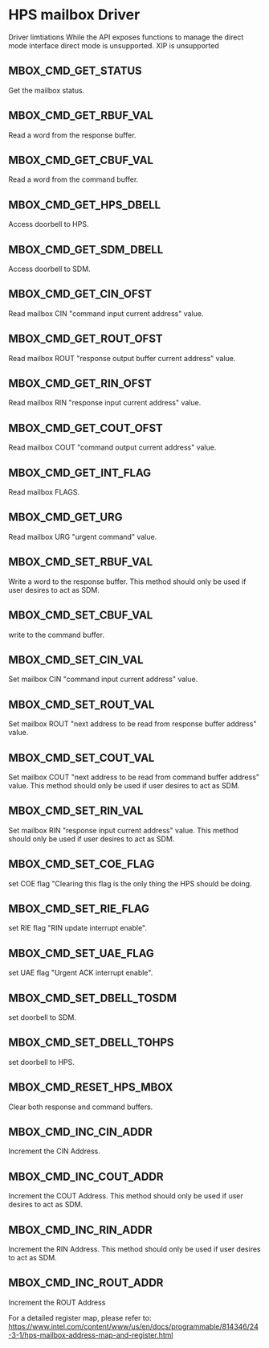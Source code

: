# HPS mailbox Driver

Driver limtiations
While the API exposes functions to manage the direct mode interface direct mode is unsupported.
XIP is unsupported

## MBOX_CMD_GET_STATUS
Get the mailbox status.

## MBOX_CMD_GET_RBUF_VAL
Read a word from the response buffer.

## MBOX_CMD_GET_CBUF_VAL
Read a word from the command buffer.

## MBOX_CMD_GET_HPS_DBELL
Access doorbell to HPS.

## MBOX_CMD_GET_SDM_DBELL
Access doorbell to SDM.

## MBOX_CMD_GET_CIN_OFST
Read mailbox CIN "command input current address" value.

## MBOX_CMD_GET_ROUT_OFST
Read mailbox ROUT "response output buffer current address" value.

## MBOX_CMD_GET_RIN_OFST
Read mailbox RIN "response input current address" value.

## MBOX_CMD_GET_COUT_OFST
Read mailbox COUT "command output current address" value.

## MBOX_CMD_GET_INT_FLAG
Read mailbox FLAGS.

## MBOX_CMD_GET_URG
Read mailbox URG "urgent command" value.

## MBOX_CMD_SET_RBUF_VAL
Write a word to the response buffer. This method should only be used if user desires to act as SDM.

## MBOX_CMD_SET_CBUF_VAL
write to the command buffer.

## MBOX_CMD_SET_CIN_VAL
Set mailbox CIN "command input current address" value.

## MBOX_CMD_SET_ROUT_VAL
Set mailbox ROUT "next address to be read from response buffer address" value.

## MBOX_CMD_SET_COUT_VAL
Set mailbox COUT "next address to be read from command buffer address" value. This method should only be used if user desires to act as SDM.

## MBOX_CMD_SET_RIN_VAL
Set mailbox RIN "response input current address" value. This method should only be used if user desires to act as SDM.

## MBOX_CMD_SET_COE_FLAG
set COE flag "Clearing this flag is the only thing the HPS should be doing.

## MBOX_CMD_SET_RIE_FLAG
set RIE flag  "RIN update interrupt enable".

## MBOX_CMD_SET_UAE_FLAG
set UAE flag  "Urgent ACK interrupt enable".

## MBOX_CMD_SET_DBELL_TOSDM
set doorbell to SDM.

## MBOX_CMD_SET_DBELL_TOHPS
set doorbell to HPS.

## MBOX_CMD_RESET_HPS_MBOX
Clear both response and command buffers.

## MBOX_CMD_INC_CIN_ADDR
Increment the CIN Address.

## MBOX_CMD_INC_COUT_ADDR
Increment the COUT Address. This method should only be used if user desires to act as SDM.

## MBOX_CMD_INC_RIN_ADDR
Increment the RIN Address. This method should only be used if user desires to act as SDM.

## MBOX_CMD_INC_ROUT_ADDR
Increment the ROUT Address

For a detailed register map, please refer to:
https://www.intel.com/content/www/us/en/docs/programmable/814346/24-3-1/hps-mailbox-address-map-and-register.html
